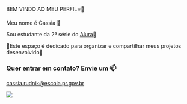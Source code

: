 BEM VINDO AO MEU PERFIL⭐🍉

Meu nome é Cassia 🍩

Sou estudante da 2ª série do [Alura](https://www.alura.com.br/)📝

📎Este espaço é dedicado para organizar e compartilhar meus projetos desenvolvido📎 

### Quer entrar em contato? Envie um 📫

cassia.rudnik@escola.pr.gov.br

![](https://media.tenor.com/R0C_Sa2mtVsAAAAM/taylorswift-taylor.gif)
